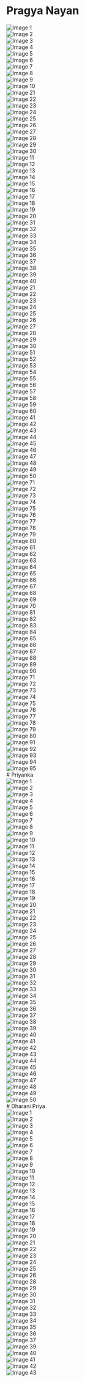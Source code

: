 
# Pragya Nayan
   <div class="grid">
        <div class="grid-item">
            <img src="img/pragya-nayan-at-kalinga-pressmeet1.jpg" alt="Image 1" onclick="openModal(this)">
        </div>
        <div class="grid-item">
            <img src="img/pragya-nayan-at-kalinga-pressmeet2.jpg" alt="Image 2" onclick="openModal(this)">
        </div>
        <div class="grid-item">
            <img src="img/pragya-nayan-at-kalinga-pressmeet3.jpg" alt="Image 3" onclick="openModal(this)">
        </div>
        <div class="grid-item">
            <img src="img/pragya-nayan-at-kalinga-pressmeet4.jpg" alt="Image 4" onclick="openModal(this)">
        </div>
        <div class="grid-item">
            <img src="img/pragya-nayan-at-kalinga-pressmeet5.jpg" alt="Image 5" onclick="openModal(this)">
        </div>
        <div class="grid-item">
            <img src="img/pragya-nayan-at-kalinga-pressmeet6.jpg" alt="Image 6" onclick="openModal(this)">
        </div>
        <div class="grid-item">
            <img src="img/pragya-nayan-at-kalinga-pressmeet7.jpg" alt="Image 7" onclick="openModal(this)">
        </div>
        <div class="grid-item">
            <img src="img/pragya-nayan-at-kalinga-pressmeet8.jpg" alt="Image 8" onclick="openModal(this)">
        </div>
        <div class="grid-item">
            <img src="img/pragya-nayan-at-kalinga-pressmeet9.jpg" alt="Image 9" onclick="openModal(this)">
        </div>
        <div class="grid-item">
            <img src="img/pragya-nayan-at-kalinga-pressmeet10.jpg" alt="Image 10" onclick="openModal(this)">
        </div>
    </div>
    <div class="grid">
        <div class="grid-item">
            <img src="img/pragya-nayan-at-kalinga-pressmeet21.jpg" alt="Image 21" onclick="openModal(this)">
        </div>
        <div class="grid-item">
            <img src="img/pragya-nayan-at-kalinga-pressmeet22.jpg" alt="Image 22" onclick="openModal(this)">
        </div>
        <div class="grid-item">
            <img src="img/pragya-nayan-at-kalinga-pressmeet23.jpg" alt="Image 23" onclick="openModal(this)">
        </div>
        <div class="grid-item">
            <img src="img/pragya-nayan-at-kalinga-pressmeet24.jpg" alt="Image 24" onclick="openModal(this)">
        </div>
        <div class="grid-item">
            <img src="img/pragya-nayan-at-kalinga-pressmeet25.jpg" alt="Image 25" onclick="openModal(this)">
        </div>
        <div class="grid-item">
            <img src="img/pragya-nayan-at-kalinga-pressmeet26.jpg" alt="Image 26" onclick="openModal(this)">
        </div>
        <div class="grid-item">
            <img src="img/pragya-nayan-at-kalinga-pressmeet27.jpg" alt="Image 27" onclick="openModal(this)">
        </div>
        <div class="grid-item">
            <img src="img/pragya-nayan-at-kalinga-pressmeet28.jpg" alt="Image 28" onclick="openModal(this)">
        </div>
        <div class="grid-item">
            <img src="img/pragya-nayan-at-kalinga-pressmeet29.jpg" alt="Image 29" onclick="openModal(this)">
        </div>
        <div class="grid-item">
            <img src="img/pragya-nayan-at-kalinga-pressmeet30.jpg" alt="Image 30" onclick="openModal(this)">
        </div>
    </div>
    <div class="grid">
        <div class="grid-item">
            <img src="img/pragya-nayan-at-kalinga-pressmeet11.jpg" alt="Image 11" onclick="openModal(this)">
        </div>
        <div class="grid-item">
            <img src="img/pragya-nayan-at-kalinga-pressmeet12.jpg" alt="Image 12" onclick="openModal(this)">
        </div>
        <div class="grid-item">
            <img src="img/pragya-nayan-at-kalinga-pressmeet13.jpg" alt="Image 13" onclick="openModal(this)">
        </div>
        <div class="grid-item">
            <img src="img/pragya-nayan-at-kalinga-pressmeet14.jpg" alt="Image 14" onclick="openModal(this)">
        </div>
        <div class="grid-item">
            <img src="img/pragya-nayan-at-kalinga-pressmeet15.jpg" alt="Image 15" onclick="openModal(this)">
        </div>
        <div class="grid-item">
            <img src="img/pragya-nayan-at-kalinga-pressmeet16.jpg" alt="Image 16" onclick="openModal(this)">
        </div>
        <div class="grid-item">
            <img src="img/pragya-nayan-at-kalinga-pressmeet17.jpg" alt="Image 17" onclick="openModal(this)">
        </div>
        <div class="grid-item">
            <img src="img/pragya-nayan-at-kalinga-pressmeet18.jpg" alt="Image 18" onclick="openModal(this)">
        </div>
        <div class="grid-item">
            <img src="img/pragya-nayan-at-kalinga-pressmeet19.jpg" alt="Image 19" onclick="openModal(this)">
        </div>
        <div class="grid-item">
            <img src="img/pragya-nayan-at-kalinga-pressmeet20.jpg" alt="Image 20" onclick="openModal(this)">
        </div>
    </div>
    <div class="grid">
        <div class="grid-item">
            <img src="img/pragya-nayan-at-kalinga-pressmeet31.jpg" alt="Image 31" onclick="openModal(this)">
        </div>
        <div class="grid-item">
            <img src="img/pragya-nayan-at-kalinga-pressmeet32.jpg" alt="Image 32" onclick="openModal(this)">
        </div>
        <div class="grid-item">
            <img src="img/pragya-nayan-at-kalinga-pressmeet33.jpg" alt="Image 33" onclick="openModal(this)">
        </div>
        <div class="grid-item">
            <img src="img/pragya-nayan-at-kalinga-pressmeet34.jpg" alt="Image 34" onclick="openModal(this)">
        </div>
        <div class="grid-item">
            <img src="img/pragya-nayan-at-kalinga-pressmeet35.jpg" alt="Image 35" onclick="openModal(this)">
        </div>
        <div class="grid-item">
            <img src="img/pragya-nayan-at-kalinga-pressmeet36.jpg" alt="Image 36" onclick="openModal(this)">
        </div>
        <div class="grid-item">
            <img src="img/pragya-nayan-at-kalinga-pressmeet37.jpg" alt="Image 37" onclick="openModal(this)">
        </div>
        <div class="grid-item">
            <img src="img/pragya-nayan-at-kalinga-pressmeet38.jpg" alt="Image 38" onclick="openModal(this)">
        </div>
        <div class="grid-item">
            <img src="img/pragya-nayan-at-kalinga-pressmeet39.jpg" alt="Image 39" onclick="openModal(this)">
        </div>
        <div class="grid-item">
            <img src="img/pragya-nayan-at-kalinga-pressmeet40.jpg" alt="Image 40" onclick="openModal(this)">
        </div>
    </div>
    <div class="grid">
        <div class="grid-item">
            <img src="img/pragya-nayan-at-kalinga-pressmeet21.jpg" alt="Image 21" onclick="openModal(this)">
        </div>
        <div class="grid-item">
            <img src="img/pragya-nayan-at-kalinga-pressmeet22.jpg" alt="Image 22" onclick="openModal(this)">
        </div>
        <div class="grid-item">
            <img src="img/pragya-nayan-at-kalinga-pressmeet23.jpg" alt="Image 23" onclick="openModal(this)">
        </div>
        <div class="grid-item">
            <img src="img/pragya-nayan-at-kalinga-pressmeet24.jpg" alt="Image 24" onclick="openModal(this)">
        </div>
        <div class="grid-item">
            <img src="img/pragya-nayan-at-kalinga-pressmeet25.jpg" alt="Image 25" onclick="openModal(this)">
        </div>
        <div class="grid-item">
            <img src="img/pragya-nayan-at-kalinga-pressmeet26.jpg" alt="Image 26" onclick="openModal(this)">
        </div>
        <div class="grid-item">
            <img src="img/pragya-nayan-at-kalinga-pressmeet27.jpg" alt="Image 27" onclick="openModal(this)">
        </div>
        <div class="grid-item">
            <img src="img/pragya-nayan-at-kalinga-pressmeet28.jpg" alt="Image 28" onclick="openModal(this)">
        </div>
        <div class="grid-item">
            <img src="img/pragya-nayan-at-kalinga-pressmeet29.jpg" alt="Image 29" onclick="openModal(this)">
        </div>
        <div class="grid-item">
            <img src="img/pragya-nayan-at-kalinga-pressmeet30.jpg" alt="Image 30" onclick="openModal(this)">
        </div>
    </div>
    <div class="grid">
        <div class="grid-item">
            <img src="img/pragya-nayan-at-kalinga-pressmeet51.jpg" alt="Image 51" onclick="openModal(this)">
        </div>
        <div class="grid-item">
            <img src="img/pragya-nayan-at-kalinga-pressmeet52.jpg" alt="Image 52" onclick="openModal(this)">
        </div>
        <div class="grid-item">
            <img src="img/pragya-nayan-at-kalinga-pressmeet53.jpg" alt="Image 53" onclick="openModal(this)">
        </div>
        <div class="grid-item">
            <img src="img/pragya-nayan-at-kalinga-pressmeet54.jpg" alt="Image 54" onclick="openModal(this)">
        </div>
        <div class="grid-item">
            <img src="img/pragya-nayan-at-kalinga-pressmeet55.jpg" alt="Image 55" onclick="openModal(this)">
        </div>
        <div class="grid-item">
            <img src="img/pragya-nayan-at-kalinga-pressmeet56.jpg" alt="Image 56" onclick="openModal(this)">
        </div>
        <div class="grid-item">
            <img src="img/pragya-nayan-at-kalinga-pressmeet57.jpg" alt="Image 57" onclick="openModal(this)">
        </div>
        <div class="grid-item">
            <img src="img/pragya-nayan-at-kalinga-pressmeet58.jpg" alt="Image 58" onclick="openModal(this)">
        </div>
        <div class="grid-item">
            <img src="img/pragya-nayan-at-kalinga-pressmeet59.jpg" alt="Image 59" onclick="openModal(this)">
        </div>
        <div class="grid-item">
            <img src="img/pragya-nayan-at-kalinga-pressmeet60.jpg" alt="Image 60" onclick="openModal(this)">
        </div>
    </div>
    <div class="grid">
        <div class="grid-item">
            <img src="img/pragya-nayan-at-kalinga-pressmeet41.jpg" alt="Image 41" onclick="openModal(this)">
        </div>
        <div class="grid-item">
            <img src="img/pragya-nayan-at-kalinga-pressmeet42.jpg" alt="Image 42" onclick="openModal(this)">
        </div>
        <div class="grid-item">
            <img src="img/pragya-nayan-at-kalinga-pressmeet43.jpg" alt="Image 43" onclick="openModal(this)">
        </div>
        <div class="grid-item">
            <img src="img/pragya-nayan-at-kalinga-pressmeet44.jpg" alt="Image 44" onclick="openModal(this)">
        </div>
        <div class="grid-item">
            <img src="img/pragya-nayan-at-kalinga-pressmeet45.jpg" alt="Image 45" onclick="openModal(this)">
        </div>
        <div class="grid-item">
            <img src="img/pragya-nayan-at-kalinga-pressmeet46.jpg" alt="Image 46" onclick="openModal(this)">
        </div>
        <div class="grid-item">
            <img src="img/pragya-nayan-at-kalinga-pressmeet47.jpg" alt="Image 47" onclick="openModal(this)">
        </div>
        <div class="grid-item">
            <img src="img/pragya-nayan-at-kalinga-pressmeet48.jpg" alt="Image 48" onclick="openModal(this)">
        </div>
        <div class="grid-item">
            <img src="img/pragya-nayan-at-kalinga-pressmeet49.jpg" alt="Image 49" onclick="openModal(this)">
        </div>
        <div class="grid-item">
            <img src="img/pragya-nayan-at-kalinga-pressmeet50.jpg" alt="Image 50" onclick="openModal(this)">
        </div>
    </div>
    <div class="grid">
        <div class="grid-item">
            <img src="img/pragya-nayan-at-kalinga-pressmeet71.jpg" alt="Image 71" onclick="openModal(this)">
        </div>
        <div class="grid-item">
            <img src="img/pragya-nayan-at-kalinga-pressmeet72.jpg" alt="Image 72" onclick="openModal(this)">
        </div>
        <div class="grid-item">
            <img src="img/pragya-nayan-at-kalinga-pressmeet73.jpg" alt="Image 73" onclick="openModal(this)">
        </div>
        <div class="grid-item">
            <img src="img/pragya-nayan-at-kalinga-pressmeet74.jpg" alt="Image 74" onclick="openModal(this)">
        </div>
        <div class="grid-item">
            <img src="img/pragya-nayan-at-kalinga-pressmeet75.jpg" alt="Image 75" onclick="openModal(this)">
        </div>
        <div class="grid-item">
            <img src="img/pragya-nayan-at-kalinga-pressmeet76.jpg" alt="Image 76" onclick="openModal(this)">
        </div>
        <div class="grid-item">
            <img src="img/pragya-nayan-at-kalinga-pressmeet77.jpg" alt="Image 77" onclick="openModal(this)">
        </div>
        <div class="grid-item">
            <img src="img/pragya-nayan-at-kalinga-pressmeet78.jpg" alt="Image 78" onclick="openModal(this)">
        </div>
        <div class="grid-item">
            <img src="img/pragya-nayan-at-kalinga-pressmeet79.jpg" alt="Image 79" onclick="openModal(this)">
        </div>
        <div class="grid-item">
            <img src="img/pragya-nayan-at-kalinga-pressmeet80.jpg" alt="Image 80" onclick="openModal(this)">
        </div>
    </div>
    <div class="grid">
        <div class="grid-item">
            <img src="img/pragya-nayan-at-kalinga-pressmeet61.jpg" alt="Image 61" onclick="openModal(this)">
        </div>
        <div class="grid-item">
            <img src="img/pragya-nayan-at-kalinga-pressmeet62.jpg" alt="Image 62" onclick="openModal(this)">
        </div>
        <div class="grid-item">
            <img src="img/pragya-nayan-at-kalinga-pressmeet63.jpg" alt="Image 63" onclick="openModal(this)">
        </div>
        <div class="grid-item">
            <img src="img/pragya-nayan-at-kalinga-pressmeet64.jpg" alt="Image 64" onclick="openModal(this)">
        </div>
        <div class="grid-item">
            <img src="img/pragya-nayan-at-kalinga-pressmeet65.jpg" alt="Image 65" onclick="openModal(this)">
        </div>
        <div class="grid-item">
            <img src="img/pragya-nayan-at-kalinga-pressmeet66.jpg" alt="Image 66" onclick="openModal(this)">
        </div>
        <div class="grid-item">
            <img src="img/pragya-nayan-at-kalinga-pressmeet67.jpg" alt="Image 67" onclick="openModal(this)">
        </div>
        <div class="grid-item">
            <img src="img/pragya-nayan-at-kalinga-pressmeet68.jpg" alt="Image 68" onclick="openModal(this)">
        </div>
        <div class="grid-item">
            <img src="img/pragya-nayan-at-kalinga-pressmeet69.jpg" alt="Image 69" onclick="openModal(this)">
        </div>
        <div class="grid-item">
            <img src="img/pragya-nayan-at-kalinga-pressmeet70.jpg" alt="Image 70" onclick="openModal(this)">
        </div>
    </div>
    <div class="grid">
        <div class="grid-item">
            <img src="img/pragya-nayan-at-kalinga-pressmeet81.jpg" alt="Image 81" onclick="openModal(this)">
        </div>
        <div class="grid-item">
            <img src="img/pragya-nayan-at-kalinga-pressmeet82.jpg" alt="Image 82" onclick="openModal(this)">
        </div>
        <div class="grid-item">
            <img src="img/pragya-nayan-at-kalinga-pressmeet83.jpg" alt="Image 83" onclick="openModal(this)">
        </div>
        <div class="grid-item">
            <img src="img/pragya-nayan-at-kalinga-pressmeet84.jpg" alt="Image 84" onclick="openModal(this)">
        </div>
        <div class="grid-item">
            <img src="img/pragya-nayan-at-kalinga-pressmeet85.jpg" alt="Image 85" onclick="openModal(this)">
        </div>
        <div class="grid-item">
            <img src="img/pragya-nayan-at-kalinga-pressmeet86.jpg" alt="Image 86" onclick="openModal(this)">
        </div>
        <div class="grid-item">
            <img src="img/pragya-nayan-at-kalinga-pressmeet87.jpg" alt="Image 87" onclick="openModal(this)">
        </div>
        <div class="grid-item">
            <img src="img/pragya-nayan-at-kalinga-pressmeet88.jpg" alt="Image 88" onclick="openModal(this)">
        </div>
        <div class="grid-item">
            <img src="img/pragya-nayan-at-kalinga-pressmeet89.jpg" alt="Image 89" onclick="openModal(this)">
        </div>
        <div class="grid-item">
            <img src="img/pragya-nayan-at-kalinga-pressmeet90.jpg" alt="Image 90" onclick="openModal(this)">
        </div>
    </div>
    <div class="grid">
        <div class="grid-item">
            <img src="img/pragya-nayan-at-kalinga-pressmeet71.jpg" alt="Image 71" onclick="openModal(this)">
        </div>
        <div class="grid-item">
            <img src="img/pragya-nayan-at-kalinga-pressmeet72.jpg" alt="Image 72" onclick="openModal(this)">
        </div>
        <div class="grid-item">
            <img src="img/pragya-nayan-at-kalinga-pressmeet73.jpg" alt="Image 73" onclick="openModal(this)">
        </div>
        <div class="grid-item">
            <img src="img/pragya-nayan-at-kalinga-pressmeet74.jpg" alt="Image 74" onclick="openModal(this)">
        </div>
        <div class="grid-item">
            <img src="img/pragya-nayan-at-kalinga-pressmeet75.jpg" alt="Image 75" onclick="openModal(this)">
        </div>
        <div class="grid-item">
            <img src="img/pragya-nayan-at-kalinga-pressmeet76.jpg" alt="Image 76" onclick="openModal(this)">
        </div>
        <div class="grid-item">
            <img src="img/pragya-nayan-at-kalinga-pressmeet77.jpg" alt="Image 77" onclick="openModal(this)">
        </div>
        <div class="grid-item">
            <img src="img/pragya-nayan-at-kalinga-pressmeet78.jpg" alt="Image 78" onclick="openModal(this)">
        </div>
        <div class="grid-item">
            <img src="img/pragya-nayan-at-kalinga-pressmeet79.jpg" alt="Image 79" onclick="openModal(this)">
        </div>
        <div class="grid-item">
            <img src="img/pragya-nayan-at-kalinga-pressmeet80.jpg" alt="Image 80" onclick="openModal(this)">
        </div>
    </div>
    <div class="grid">
        <div class="grid-item">
            <img src="img/pragya-nayan-at-kalinga-pressmeet91.jpg" alt="Image 91" onclick="openModal(this)">
        </div>
        <div class="grid-item">
            <img src="img/pragya-nayan-at-kalinga-pressmeet92.jpg" alt="Image 92" onclick="openModal(this)">
        </div>
        <div class="grid-item">
            <img src="img/pragya-nayan-at-kalinga-pressmeet93.jpg" alt="Image 93" onclick="openModal(this)">
        </div>
        <div class="grid-item">
            <img src="img/pragya-nayan-at-kalinga-pressmeet94.jpg" alt="Image 94" onclick="openModal(this)">
        </div>
        <div class="grid-item">
            <img src="img/pragya-nayan-at-kalinga-pressmeet95.jpg" alt="Image 95" onclick="openModal(this)">
        </div>
    </div>
# Priyanka
  <div class="grid">
        <div class="grid-item">
            <img src="img1/priyanka-rudhra-garuda-puranam-teaser-launch1.jpg" alt="Image 1" onclick="openModal(this)">
        </div>
        <div class="grid-item">
            <img src="img1/priyanka-rudhra-garuda-puranam-teaser-launch2.jpg" alt="Image 2" onclick="openModal(this)">
        </div>
        <div class="grid-item">
            <img src="img1/priyanka-rudhra-garuda-puranam-teaser-launch3.jpg" alt="Image 3" onclick="openModal(this)">
        </div>
        <div class="grid-item">
            <img src="img1/priyanka-rudhra-garuda-puranam-teaser-launch4.jpg" alt="Image 4" onclick="openModal(this)">
        </div>
        <div class="grid-item">
            <img src="img1/priyanka-rudhra-garuda-puranam-teaser-launch5.jpg" alt="Image 5" onclick="openModal(this)">
        </div>
        <div class="grid-item">
            <img src="img1/priyanka-rudhra-garuda-puranam-teaser-launch6.jpg" alt="Image 6" onclick="openModal(this)">
        </div>
        <div class="grid-item">
            <img src="img1/priyanka-rudhra-garuda-puranam-teaser-launch7.jpg" alt="Image 7" onclick="openModal(this)">
        </div>
        <div class="grid-item">
            <img src="img1/priyanka-rudhra-garuda-puranam-teaser-launch8.jpg" alt="Image 8" onclick="openModal(this)">
        </div>
        <div class="grid-item">
            <img src="img1/priyanka-rudhra-garuda-puranam-teaser-launch9.jpg" alt="Image 9" onclick="openModal(this)">
        </div>
        <div class="grid-item">
            <img src="img1/priyanka-rudhra-garuda-puranam-teaser-launch10.jpg" alt="Image 10" onclick="openModal(this)">
        </div>
        <div class="grid-item">
            <img src="img1/priyanka-rudhra-garuda-puranam-teaser-launch11.jpg" alt="Image 11" onclick="openModal(this)">
        </div>
        <div class="grid-item">
            <img src="img1/priyanka-rudhra-garuda-puranam-teaser-launch12.jpg" alt="Image 12" onclick="openModal(this)">
        </div>
        <div class="grid-item">
            <img src="img1/priyanka-rudhra-garuda-puranam-teaser-launch13.jpg" alt="Image 13" onclick="openModal(this)">
        </div>
        <div class="grid-item">
            <img src="img1/priyanka-rudhra-garuda-puranam-teaser-launch14.jpg" alt="Image 14" onclick="openModal(this)">
        </div>
        <div class="grid-item">
            <img src="img1/priyanka-rudhra-garuda-puranam-teaser-launch15.jpg" alt="Image 15" onclick="openModal(this)">
        </div>
        <div class="grid-item">
            <img src="img1/priyanka-rudhra-garuda-puranam-teaser-launch16.jpg" alt="Image 16" onclick="openModal(this)">
        </div>
        <div class="grid-item">
            <img src="img1/priyanka-rudhra-garuda-puranam-teaser-launch17.jpg" alt="Image 17" onclick="openModal(this)">
        </div>
        <div class="grid-item">
            <img src="img1/priyanka-rudhra-garuda-puranam-teaser-launch18.jpg" alt="Image 18" onclick="openModal(this)">
        </div>
        <div class="grid-item">
            <img src="img1/priyanka-rudhra-garuda-puranam-teaser-launch19.jpg" alt="Image 19" onclick="openModal(this)">
        </div>
        <div class="grid-item">
            <img src="img1/priyanka-rudhra-garuda-puranam-teaser-launch20.jpg" alt="Image 20" onclick="openModal(this)">
        </div>
        <div class="grid-item">
            <img src="img1/priyanka-rudhra-garuda-puranam-teaser-launch21.jpg" alt="Image 21" onclick="openModal(this)">
        </div>
        <div class="grid-item">
            <img src="img1/priyanka-rudhra-garuda-puranam-teaser-launch22.jpg" alt="Image 22" onclick="openModal(this)">
        </div>
        <div class="grid-item">
            <img src="img1/priyanka-rudhra-garuda-puranam-teaser-launch23.jpg" alt="Image 23" onclick="openModal(this)">
        </div>
        <div class="grid-item">
            <img src="img1/priyanka-rudhra-garuda-puranam-teaser-launch24.jpg" alt="Image 24" onclick="openModal(this)">
        </div>
        <div class="grid-item">
            <img src="img1/priyanka-rudhra-garuda-puranam-teaser-launch25.jpg" alt="Image 25" onclick="openModal(this)">
        </div>
        <div class="grid-item">
            <img src="img1/priyanka-rudhra-garuda-puranam-teaser-launch26.jpg" alt="Image 26" onclick="openModal(this)">
        </div>
        <div class="grid-item">
            <img src="img1/priyanka-rudhra-garuda-puranam-teaser-launch27.jpg" alt="Image 27" onclick="openModal(this)">
        </div>
        <div class="grid-item">
            <img src="img1/priyanka-rudhra-garuda-puranam-teaser-launch28.jpg" alt="Image 28" onclick="openModal(this)">
        </div>
        <div class="grid-item">
            <img src="img1/priyanka-rudhra-garuda-puranam-teaser-launch29.jpg" alt="Image 29" onclick="openModal(this)">
        </div>
        <div class="grid-item">
            <img src="img1/priyanka-rudhra-garuda-puranam-teaser-launch30.jpg" alt="Image 30" onclick="openModal(this)">
        </div>
        <div class="grid-item">
            <img src="img1/priyanka-rudhra-garuda-puranam-teaser-launch31.jpg" alt="Image 31" onclick="openModal(this)">
        </div>
        <div class="grid-item">
            <img src="img1/priyanka-rudhra-garuda-puranam-teaser-launch32.jpg" alt="Image 32" onclick="openModal(this)">
        </div>
        <div class="grid-item">
            <img src="img1/priyanka-rudhra-garuda-puranam-teaser-launch33.jpg" alt="Image 33" onclick="openModal(this)">
        </div>
        <div class="grid-item">
            <img src="img1/priyanka-rudhra-garuda-puranam-teaser-launch34.jpg" alt="Image 34" onclick="openModal(this)">
        </div>
        <div class="grid-item">
            <img src="img1/priyanka-rudhra-garuda-puranam-teaser-launch35.jpg" alt="Image 35" onclick="openModal(this)">
        </div>
        <div class="grid-item">
            <img src="img1/priyanka-rudhra-garuda-puranam-teaser-launch36.jpg" alt="Image 36" onclick="openModal(this)">
        </div>
        <div class="grid-item">
            <img src="img1/priyanka-rudhra-garuda-puranam-teaser-launch37.jpg" alt="Image 37" onclick="openModal(this)">
        </div>
        <div class="grid-item">
            <img src="img1/priyanka-rudhra-garuda-puranam-teaser-launch38.jpg" alt="Image 38" onclick="openModal(this)">
        </div>
        <div class="grid-item">
            <img src="img1/priyanka-rudhra-garuda-puranam-teaser-launch39.jpg" alt="Image 39" onclick="openModal(this)">
        </div>
        <div class="grid-item">
            <img src="img1/priyanka-rudhra-garuda-puranam-teaser-launch40.jpg" alt="Image 40" onclick="openModal(this)">
        </div>
        <div class="grid-item">
            <img src="img1/priyanka-rudhra-garuda-puranam-teaser-launch41.jpg" alt="Image 41" onclick="openModal(this)">
        </div>
        <div class="grid-item">
            <img src="img1/priyanka-rudhra-garuda-puranam-teaser-launch42.jpg" alt="Image 42" onclick="openModal(this)">
        </div>
        <div class="grid-item">
            <img src="img1/priyanka-rudhra-garuda-puranam-teaser-launch43.jpg" alt="Image 43" onclick="openModal(this)">
        </div>
        <div class="grid-item">
            <img src="img1/priyanka-rudhra-garuda-puranam-teaser-launch44.jpg" alt="Image 44" onclick="openModal(this)">
        </div>
        <div class="grid-item">
            <img src="img1/priyanka-rudhra-garuda-puranam-teaser-launch45.jpg" alt="Image 45" onclick="openModal(this)">
        </div>
        <div class="grid-item">
            <img src="img1/priyanka-rudhra-garuda-puranam-teaser-launch46.jpg" alt="Image 46" onclick="openModal(this)">
        </div>
        <div class="grid-item">
            <img src="img1/priyanka-rudhra-garuda-puranam-teaser-launch47.jpg" alt="Image 47" onclick="openModal(this)">
        </div>
        <div class="grid-item">
            <img src="img1/priyanka-rudhra-garuda-puranam-teaser-launch48.jpg" alt="Image 48" onclick="openModal(this)">
        </div>
        <div class="grid-item">
            <img src="img1/priyanka-rudhra-garuda-puranam-teaser-launch49.jpg" alt="Image 49" onclick="openModal(this)">
        </div>
        <div class="grid-item">
            <img src="img1/priyanka-rudhra-garuda-puranam-teaser-launch50.jpg" alt="Image 50" onclick="openModal(this)">
        </div>
    </div>
  # Dharani Priya
    <div class="grid">
        <div class="grid-item">
            <img src="img2/actress-dharani-priya-stills1.jpg" alt="Image 1" onclick="openModal(this)">
        </div>
        <div class="grid-item">
            <img src="img2/actress-dharani-priya-stills2.jpg" alt="Image 2" onclick="openModal(this)">
        </div>
        <div class="grid-item">
            <img src="img2/actress-dharani-priya-stills3.jpg" alt="Image 3" onclick="openModal(this)">
        </div>
        <div class="grid-item">
            <img src="img2/actress-dharani-priya-stills4.jpg" alt="Image 4" onclick="openModal(this)">
        </div>
        <div class="grid-item">
            <img src="img2/actress-dharani-priya-stills5.jpg" alt="Image 5" onclick="openModal(this)">
        </div>
        <div class="grid-item">
            <img src="img2/actress-dharani-priya-stills6.jpg" alt="Image 6" onclick="openModal(this)">
        </div>
        <div class="grid-item">
            <img src="img2/actress-dharani-priya-stills7.jpg" alt="Image 7" onclick="openModal(this)">
        </div>
        <div class="grid-item">
            <img src="img2/actress-dharani-priya-stills8.jpg" alt="Image 8" onclick="openModal(this)">
        </div>
        <div class="grid-item">
            <img src="img2/actress-dharani-priya-stills9.jpg" alt="Image 9" onclick="openModal(this)">
        </div>
        <div class="grid-item">
            <img src="img2/actress-dharani-priya-stills10.jpg" alt="Image 10" onclick="openModal(this)">
        </div>
        <div class="grid-item">
            <img src="img2/actress-dharani-priya-stills11.jpg" alt="Image 11" onclick="openModal(this)">
        </div>
        <div class="grid-item">
            <img src="img2/actress-dharani-priya-stills12.jpg" alt="Image 12" onclick="openModal(this)">
        </div>
        <div class="grid-item">
            <img src="img2/actress-dharani-priya-stills13.jpg" alt="Image 13" onclick="openModal(this)">
        </div>
        <div class="grid-item">
            <img src="img2/actress-dharani-priya-stills14.jpg" alt="Image 14" onclick="openModal(this)">
        </div>
        <div class="grid-item">
            <img src="img2/actress-dharani-priya-stills15.jpg" alt="Image 15" onclick="openModal(this)">
        </div>
        <div class="grid-item">
            <img src="img2/actress-dharani-priya-stills16.jpg" alt="Image 16" onclick="openModal(this)">
        </div>
        <div class="grid-item">
            <img src="img2/actress-dharani-priya-stills17.jpg" alt="Image 17" onclick="openModal(this)">
        </div>
        <div class="grid-item">
            <img src="img2/actress-dharani-priya-stills18.jpg" alt="Image 18" onclick="openModal(this)">
        </div>
        <div class="grid-item">
            <img src="img2/actress-dharani-priya-stills19.jpg" alt="Image 19" onclick="openModal(this)">
        </div>
        <div class="grid-item">
            <img src="img2/actress-dharani-priya-stills20.jpg" alt="Image 20" onclick="openModal(this)">
        </div>
        <div class="grid-item">
            <img src="img2/actress-dharani-priya-stills21.jpg" alt="Image 21" onclick="openModal(this)">
        </div>
        <div class="grid-item">
            <img src="img2/actress-dharani-priya-stills22.jpg" alt="Image 22" onclick="openModal(this)">
        </div>
        <div class="grid-item">
            <img src="img2/actress-dharani-priya-stills23.jpg" alt="Image 23" onclick="openModal(this)">
        </div>
        <div class="grid-item">
            <img src="img2/actress-dharani-priya-stills24.jpg" alt="Image 24" onclick="openModal(this)">
        </div>
        <div class="grid-item">
            <img src="img2/actress-dharani-priya-stills25.jpg" alt="Image 25" onclick="openModal(this)">
        </div>
        <div class="grid-item">
            <img src="img2/actress-dharani-priya-stills26.jpg" alt="Image 26" onclick="openModal(this)">
        </div>
        <div class="grid-item">
            <img src="img2/actress-dharani-priya-stills28.jpg" alt="Image 28" onclick="openModal(this)">
        </div>
        <div class="grid-item">
            <img src="img2/actress-dharani-priya-stills29.jpg" alt="Image 29" onclick="openModal(this)">
        </div>
        <div class="grid-item">
            <img src="img2/actress-dharani-priya-stills30.jpg" alt="Image 30" onclick="openModal(this)">
        </div>
        <div class="grid-item">
            <img src="img2/actress-dharani-priya-stills31.jpg" alt="Image 31" onclick="openModal(this)">
        </div>
        <div class="grid-item">
            <img src="img2/actress-dharani-priya-stills32.jpg" alt="Image 32" onclick="openModal(this)">
        </div>
        <div class="grid-item">
            <img src="img2/actress-dharani-priya-stills33.jpg" alt="Image 33" onclick="openModal(this)">
        </div>
        <div class="grid-item">
            <img src="img2/actress-dharani-priya-stills34.jpg" alt="Image 34" onclick="openModal(this)">
        </div>
        <div class="grid-item">
            <img src="img2/actress-dharani-priya-stills35.jpg" alt="Image 35" onclick="openModal(this)">
        </div>
        <div class="grid-item">
            <img src="img2/actress-dharani-priya-stills36.jpg" alt="Image 36" onclick="openModal(this)">
        </div>
        <div class="grid-item">
            <img src="img2/actress-dharani-priya-stills37.jpg" alt="Image 37" onclick="openModal(this)">
        </div>
        <div class="grid-item">
            <img src="img2/actress-dharani-priya-stills39.jpg" alt="Image 39" onclick="openModal(this)">
        </div>
        <div class="grid-item">
            <img src="img2/actress-dharani-priya-stills40.jpg" alt="Image 40" onclick="openModal(this)">
        </div>
        <div class="grid-item">
            <img src="img2/actress-dharani-priya-stills41.jpg" alt="Image 41" onclick="openModal(this)">
        </div>
        <div class="grid-item">
            <img src="img2/actress-dharani-priya-stills42.jpg" alt="Image 42" onclick="openModal(this)">
        </div>
        <div class="grid-item">
            <img src="img2/actress-dharani-priya-stills43.jpg" alt="Image 43" onclick="openModal(this)">
        </div>
    </div>
